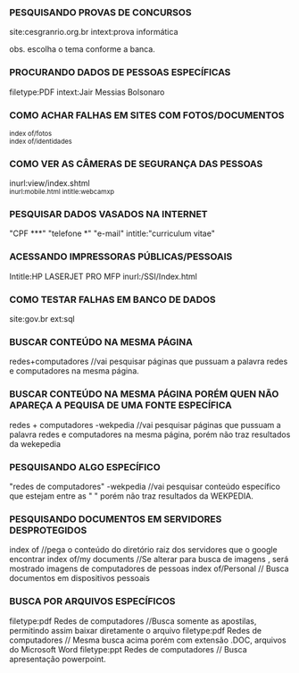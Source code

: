 <!DOCTYPE html>
<html lang="pt-br">
<head>
    <meta charset="UTF-8">
    <meta http-equiv="X-UA-Compatible" content="IE=edge">
    <meta name="viewport" content="width=device-width, initial-scale=1.0">
    
</head>
<body>
<h3>PESQUISANDO PROVAS DE CONCURSOS</h3>
    
   site:cesgranrio.org.br intext:prova informática

 obs. escolha o tema conforme a banca.

<h3>PROCURANDO DADOS DE PESSOAS ESPECÍFICAS </h3>   

 filetype:PDF intext:Jair Messias Bolsonaro

<h3>COMO ACHAR FALHAS EM SITES COM FOTOS/DOCUMENTOS</h3>
    <small>index of/fotos<br></small>
    <small>index of/identidades</small>


<h3>COMO VER AS CÂMERAS DE SEGURANÇA DAS PESSOAS </h3>

<smal>inurl:view/index.shtml </smal><br>
<small>inurl:mobile.html intitle:webcamxp</small>
        
        
<h3>PESQUISAR DADOS VASADOS NA INTERNET </h3>

"CPF ***" "telefone *" "e-mail" intitle:"curriculum vitae"

<h3>ACESSANDO IMPRESSORAS PÚBLICAS/PESSOAIS </h3>

Intitle:HP LASERJET PRO MFP inurl:/SSI/Index.html
    
<h3>COMO TESTAR FALHAS EM BANCO DE DADOS</h3>

site:gov.br ext:sql

<h3>BUSCAR CONTEÚDO NA MESMA PÁGINA</h3>

redes+computadores //vai pesquisar páginas que pussuam a palavra redes e computadores na mesma página.

<h3>BUSCAR CONTEÚDO NA MESMA PÁGINA PORÉM QUEN NÃO APAREÇA A PEQUISA DE UMA FONTE ESPECÍFICA</h3>

redes + computadores -wekpedia //vai pesquisar páginas que pussuam a palavra redes e computadores na mesma página, porém não traz resultados da wekepedia

<h3>PESQUISANDO ALGO ESPECÍFICO</h3>

"redes de computadores" -wekpedia //vai pesquisar conteúdo específico que estejam entre as " " porém não traz resultados da WEKPEDIA.
    
<h3>PESQUISANDO DOCUMENTOS EM SERVIDORES DESPROTEGIDOS</h3>
    index of //pega o conteúdo do diretório raiz dos servidores que o google encontrar
    index of/my documents //Se alterar para busca de imagens , será mostrado imagens de computadores de pessoas
    index of/Personal // Busca documentos em dispositivos pessoais 

<h3>BUSCA POR ARQUIVOS ESPECÍFICOS</h3>    
    filetype:pdf Redes de computadores //Busca somente as apostilas, permitindo assim baixar diretamente o arquivo
    filetype:pdf Redes de computadores // Mesma busca acima porém com extensão .DOC, arquivos do Microsoft Word
    filetype:ppt Redes de computadores // Busca apresentação powerpoint.
 

 

    
</body>
</html>
